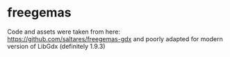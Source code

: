 # freegemas
Code and assets were taken from here: https://github.com/saltares/freegemas-gdx and poorly adapted for modern version of LibGdx (definitely 1.9.3)
